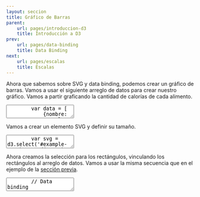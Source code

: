 ```yaml
---
layout: seccion
title: Gráfico de Barras
parent:
    url: pages/introduccion-d3
    title: Introducción a D3
prev:
    url: pages/data-binding
    title: Data Binding
next:
    url: pages/escalas
    title: Escalas
---
```


Ahora que sabemos sobre SVG y data binding, podemos crear un gráfico de barras. Vamos a usar el siguiente arreglo de datos para crear nuestro gráfico. Vamos a partir graficando la cantidad de calorías de cada alimento.

<div class="runnable" id="code-a01">
    <textarea class="form-control">
        var data = [
            {nombre: 'Manzana',     color: 'red',    calorias:  52, grasa: 0.2, proteinas:  0.3},
            {nombre: 'Hamburguesa', color: 'brown',  calorias: 295, grasa: 14,  proteinas: 17},
            {nombre: 'Pizza',       color: 'yellow', calorias: 266, grasa: 10,  proteinas: 11},
            {nombre: 'Palta',       color: 'green',  calorias: 160, grasa: 15,  proteinas:  2}
        ];
    </textarea>
</div>
<script>runnable().source('#code-a01').target('#example-a02').init();</script>


Vamos a crear un elemento SVG y definir su tamaño.

<div class="runnable" id="code-a02">
    <textarea class="form-control">
        var svg = d3.select('#example-a02').append('svg')
            .attr('width', 600)
            .attr('height', 80)
            .attr('id', 'svg-ejemplo-a02');
    </textarea>
</div>
<script>runnable().source('#code-a02').target('#example-a02').init();</script>


<div class="ejemplo">
    <div id="example-a02"></div>
</div>

Ahora creamos la selección para los rectángulos, vinculando los rectángulos al arreglo de datos. Vamos a usar la misma secuencia que en el ejemplo de la [sección previa]({{site.baseurl}}/{{page.prev.url}}).

<div class="runnable" id="code-a03">
    <textarea class="form-control">
        // Data binding
        var rect = svg.selectAll('rect').data(data);

        // Agregamos los rectángulos a la selección enter.
        rect.enter().append('rect')
            .attr('x', 200)
            .attr('y', function(d, i) { return 20 * i; })
            .attr('width', 0)
            .attr('height', 20 - 2)
            .attr('fill', 'blue');

        // Actualizamos los atributos de los rectángulos
        rect.transition().duration(2000)
            .attr('width', function(d) { return d.calorias; });

        // Eliminamos los rectángulos sin datos
        rect.exit().remove();
    </textarea>
</div>
<script>runnable().source('#code-a03').target('#example-a02').init();</script>

<aside>La función _transition_ es bastante flexible, pero tiene menos funcionalidad que una selección sin transiciones. Consultar la <a href="https://github.com/mbostock/d3/wiki/Transitions">documentación</a>.</aside>

Notar que en este caso, no necesitamos remover elementos, pero es buena práctica remover los elementos de la selección exit para cuando queramos revincular la selección a otro conjunto de datos.

Podemos agregar etiquetas a cada rectángulo. Vamos a poner el nombre de cada categoría alineado a la izquierda de cada rectángulo.

<div class="runnable" id="code-a04">
    <textarea class="form-control">
        // Data binding
        var labels = svg.selectAll('text.label').data(data);

        // Agrega las etiquetas a la selección enter
        labels.enter().append('text')
            .attr('class', 'label')
            .attr('x', 190)
            .attr('y', function(d, i) { return 20 * (i + 1) - 5; })
            .attr('text-anchor', 'end')
            .text(function(d) { return d.nombre; });

        // Elimina las etiquetas en exit
        labels.exit().remove();
    </textarea>
</div>
<script>runnable().source('#code-a04').target('#example-a02').init();</script>

<div class="ejemplo">
  <svg height="80px">
    <use xlink:href="#svg-ejemplo-a02" />
  </svg>
</div>

Además, vamos a poner el número de calorías de cada barra dentro de la barra.

<div class="runnable" id="code-a05">
    <textarea class="form-control">
        // Data binding
        var count = svg.selectAll('text.count').data(data);

        // Agrega las etiquetas a la selección enter
        count.enter().append('text')
            .attr('class', 'count')
            .attr('x', function(d) { return d.calorias + 200 - 5; })
            .attr('y', function(d, i) { return 20 * (i + 1) - 5; })
            .attr('fill', 'white')
            .attr('text-anchor', 'end')
            .text(function(d) { return d.calorias; });

        // Elimina las etiquetas en exit
        count.exit().remove();
    </textarea>
</div>
<script>runnable().source('#code-a05').target('#example-a02').init();</script>

### Graficando Otra Variable

Podemos actualizar los atributos de las selecciones existentes para graficar otra variable de cada alimento. Por ejemplo, podemos graficar el contenido de proteína.

<div class="runnable" id="code-b01">
    <textarea class="form-control">
        // Actualizamos el ancho y color de los rectángulos
        rect.transition().duration(2000)
            .attr('fill', 'yellow')
            .attr('width', function(d) { return d.proteína; });

        // Actualiza la posición del count con transición
        count.transition().duration(2000)
            .attr('x', function(d) { return d.proteína + 200 + 5; });

        // Actualiza otros atributos instantáneamente
        count
            .attr('fill', 'black')
            .attr('text-anchor', 'start')
            .text(function(d) { return d.proteína; });
    </textarea>
</div>
<script>runnable().source('#code-b01').target('#example-a02').init();</script>

<div class="ejemplo">
  <svg height="80px">
    <use xlink:href="#svg-ejemplo-a02" />
  </svg>
</div>

En este ejemplo, usamos el valor de cada variable (calorías y proteínas) para determinar el largo de los rectángulos. Normalmente, esto no es muy práctico, ya que las barras podrían quedar muy chicas o muy grandes. Para optimizar el uso del espacio, podemos usar escalas, que son el tópico de la [próxima sección]({{site.baseurl}}/{{page.next.url}}).
